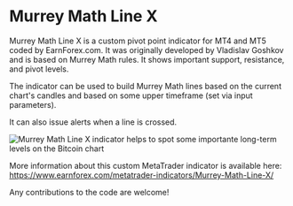# Murrey Math Line X

Murrey Math Line X is a custom pivot point indicator for MT4 and MT5 coded by EarnForex.com. It was originally developed by Vladislav Goshkov and is based on Murrey Math rules. It shows important support, resistance, and pivot levels.

The indicator can be used to build Murrey Math lines based on the current chart's candles and based on some upper timeframe (set via input parameters).

It can also issue alerts when a line is crossed.

![Murrey Math Line X indicator helps to spot some importante long-term levels on the Bitcoin chart](https://github.com/EarnForex/Murrey-Math-Line-X/blob/main/README_Images/murrey-math-line-x-pivots-for-btcusd.png)

More information about this custom MetaTrader indicator is available here: https://www.earnforex.com/metatrader-indicators/Murrey-Math-Line-X/

Any contributions to the code are welcome!
